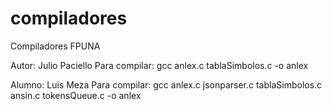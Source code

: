 compiladores
============

Compiladores FPUNA

Autor: Julio Paciello
Para compilar: gcc anlex.c tablaSimbolos.c -o anlex


Alumno: Luis Meza
Para compilar: gcc anlex.c jsonparser.c tablaSimbolos.c ansin.c tokensQueue.c -o anlex
